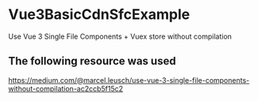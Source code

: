 # Vue3BasicCdnSfcExample

Use Vue 3 Single File Components + Vuex store without compilation

## The following resource was used
https://medium.com/@marcel.leusch/use-vue-3-single-file-components-without-compilation-ac2ccb5f15c2
